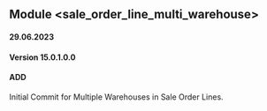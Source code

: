 ## Module <sale_order_line_multi_warehouse>

#### 29.06.2023
#### Version 15.0.1.0.0
#### ADD
Initial Commit for Multiple Warehouses in Sale Order Lines.